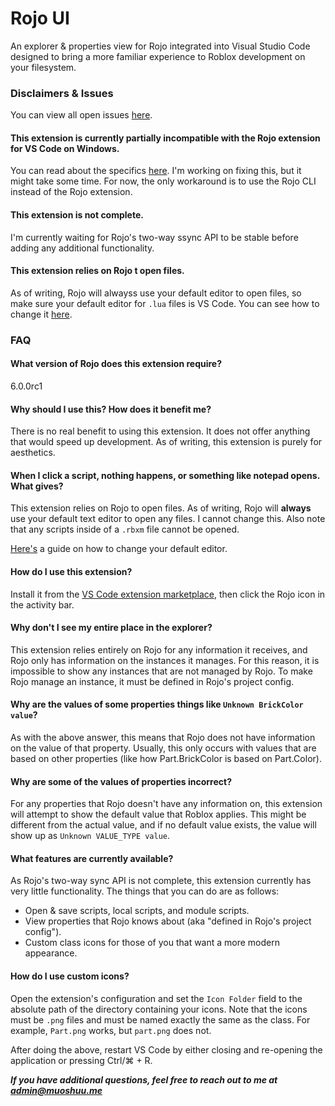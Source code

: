 # Rojo UI
An explorer & properties view for Rojo integrated into Visual Studio Code designed to bring a more familiar experience to Roblox development on your filesystem.

### Disclaimers & Issues
You can view all open issues [here](https://github.com/Muoshuu/rojo-ui/issues).

#### This extension is currently partially incompatible with the Rojo extension for VS Code on Windows.
You can read about the specifics [here](https://github.com/Muoshuu/rojo-ui/issues/1). I'm working on fixing this, but it might take some time. For now, the only workaround is to use the Rojo CLI instead of the Rojo extension.

#### This extension is not complete.
I'm currently waiting for Rojo's two-way ssync API to be stable before adding any additional functionality.

#### This extension relies on Rojo t open files.
As of writing, Rojo will alwayss use your default editor to open files, so make sure your default editor for `.lua` files is VS Code. You can see how to change it [here](https://devforum.roblox.com/t/rojo-ui-vsc-extension/635966/10).

### FAQ

#### What version of Rojo does this extension require?
6.0.0rc1

#### Why should I use this? How does it benefit me?
There is no real benefit to using this extension. It does not offer anything that would speed up development. As of writing, this extension is purely for aesthetics.

#### When I click a script, nothing happens, or something like notepad opens. What gives?
This extension relies on Rojo to open files. As of writing, Rojo will **always** use your default text editor to open any files. I cannot change this. Also note that any scripts inside of a `.rbxm` file cannot be opened.

[Here's](https://devforum.roblox.com/t/rojo-ui-vsc-extension/635966/10) a guide on how to change your default editor.

#### How do I use this extension?
Install it from the [VS Code extension marketplace](https://marketplace.visualstudio.com/items?itemName=muoshuu.rojo-ui), then click the Rojo icon in the activity bar.

#### Why don't I see my entire place in the explorer?
This extension relies entirely on Rojo for any information it receives, and Rojo only has information on the instances it manages. For this reason, it is impossible to show any instances that are not managed by Rojo. To make Rojo manage an instance, it must be defined in Rojo's project config.

#### Why are the values of some properties things like `Unknown BrickColor value`?
As with the above answer, this means that Rojo does not have information on the value of that property. Usually, this only occurs with values that are based on other properties (like how Part.BrickColor is based on Part.Color).

#### Why are some of the values of properties incorrect?
For any properties that Rojo doesn't have any information on, this extension will attempt to show the default value that Roblox applies. This might be different from the actual value, and if no default value exists, the value will show up as `Unknown VALUE_TYPE value`.

#### What features are currently available?
As Rojo's two-way sync API is not complete, this extension currently has very little functionality. The things that you can do are as follows:
- Open & save scripts, local scripts, and module scripts.
- View properties that Rojo knows about (aka "defined in Rojo's project config").
- Custom class icons for those of you that want a more modern appearance.

#### How do I use custom icons?
Open the extension's configuration and set the `Icon Folder` field to the absolute path of the directory containing your icons. Note that the icons must be `.png` files and must be named exactly the same as the class. For example, `Part.png` works, but `part.png` does not.

After doing the above, restart VS Code by either closing and re-opening the application or pressing Ctrl/⌘ + R.

***If you have additional questions, feel free to reach out to me at <admin@muoshuu.me>***
